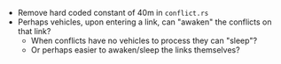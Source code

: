 - Remove hard coded constant of 40m in `conflict.rs`
- Perhaps vehicles, upon entering a link, can "awaken" the conflicts on that link?
  - When conflicts have no vehicles to process they can "sleep"?
  - Or perhaps easier to awaken/sleep the links themselves?